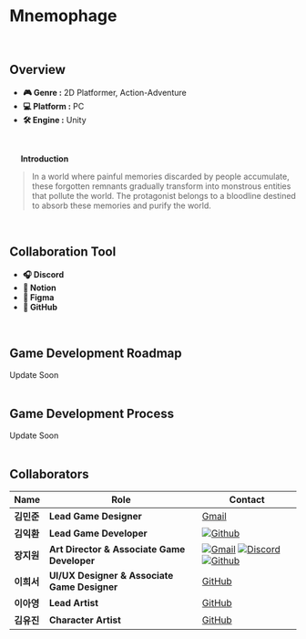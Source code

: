 # Mnemophage
<br>

## Overview
- **🎮 Genre :** 2D Platformer, Action-Adventure
- **💻 Platform :** PC
- **🛠 Engine :** Unity
<br>

&nbsp;&nbsp;&nbsp;&nbsp; **Introduction**
> In a world where painful memories discarded by people accumulate, these forgotten remnants gradually transform into monstrous entities that pollute the world. The protagonist belongs to a bloodline destined to absorb these memories and purify the world.</p>
<br>

## Collaboration Tool
- **🎧 Discord** 
- **📝 Notion** 
- **🎨 Figma**
- **🐙 GitHub** 
<br>

## Game Development Roadmap  
Update Soon
<br>
<br>

## Game Development Process
Update Soon
<br>
<br>

## Collaborators  

| **Name** | **Role** | **Contact** |
|----------|----------|-----------|
| **김민준** | **Lead Game Designer**	| [Gmail](https://github.com/username1) |
| **김익환** | **Lead Game Developer** | [![Github](https://img.shields.io/badge/github-333333.svg?&style=for-the-badge&logo=github&logoColor=D9E6F2)](https://github.com/Kimighwan) |
| **장지원** | **Art Director & Associate Game Developer** | [![Gmail](https://img.shields.io/badge/gmail-333333.svg?&style=for-the-badge&logo=gmail&logoColor=D9E6F2)](https://mail.google.com/mail/?view=cm&fs=1&to=aspyn.j04@gmail.com) [![Discord](https://img.shields.io/badge/discord-333333.svg?&style=for-the-badge&logo=discord&logoColor=D9E6F2)](https://www.discord.com/users/826455342350073887) [![Github](https://img.shields.io/badge/github-333333.svg?&style=for-the-badge&logo=github&logoColor=D9E6F2)](https://github.com/aspyn04)|
| **이희서** | **UI/UX Designer & Associate Game Designer** | [GitHub](https://github.com/username5) |
| **이아영** | **Lead Artist**  | [GitHub](https://github.com/username4) |
| **김유진** | **Character Artist**  | [GitHub](https://github.com/username3) |

